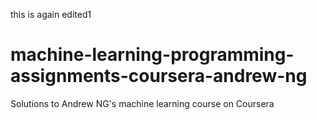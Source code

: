 this is again edited1

# machine-learning-programming-assignments-coursera-andrew-ng
Solutions to Andrew NG's machine learning course on Coursera
